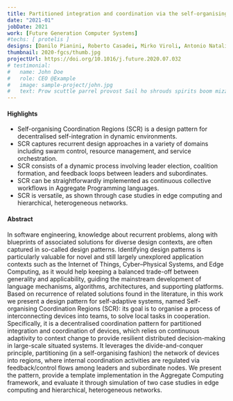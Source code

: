 ```yaml
---
title: Partitioned integration and coordination via the self-organising coordination regions pattern
date: "2021-01"
jobDate: 2021
work: [Future Generation Computer Systems]
#techs: [ protelis ]
designs: [Danilo Pianini, Roberto Casadei, Mirko Viroli, Antonio Natali]
thumbnail: 2020-fgcs/thumb.jpg
projectUrl: https://doi.org/10.1016/j.future.2020.07.032
# testimonial:
#   name: John Doe
#   role: CEO @Example
#   image: sample-project/john.jpg
#   text: Prow scuttle parrel provost Sail ho shrouds spirits boom mizzenmast yardarm. Pinnace holystone mizzenmast quarter crow's nest nipperkin
---
```


#### Highlights

* Self-organising Coordination Regions (SCR) is a design pattern for decentralised self-integration in dynamic environments.
* SCR captures recurrent design approaches in a variety of domains including swarm control, resource management, and service orchestration.
* SCR consists of a dynamic process involving leader election, coalition formation, and feedback loops between leaders and subordinates.
* SCR can be straightforwardly implemented as continuous collective workflows in Aggregate Programming languages.
* SCR is versatile, as shown through case studies in edge computing and hierarchical, heterogeneous networks.

#### Abstract

In software engineering, knowledge about recurrent problems, along with blueprints of associated solutions for diverse design contexts, are often captured in so-called design patterns. Identifying design patterns is particularly valuable for novel and still largely unexplored application contexts such as the Internet of Things, Cyber–Physical Systems, and Edge Computing, as it would help keeping a balanced trade-off between generality and applicability, guiding the mainstream development of language mechanisms, algorithms, architectures, and supporting platforms. Based on recurrence of related solutions found in the literature, in this work we present a design pattern for self-adaptive systems, named Self-organising Coordination Regions (SCR): its goal is to organise a process of interconnecting devices into teams, to solve local tasks in cooperation. Specifically, it is a decentralised coordination pattern for partitioned integration and coordination of devices, which relies on continuous adaptivity to context change to provide resilient distributed decision-making in large-scale situated systems. It leverages the divide-and-conquer principle, partitioning (in a self-organising fashion) the network of devices into regions, where internal coordination activities are regulated via feedback/control flows among leaders and subordinate nodes. We present the pattern, provide a template implementation in the Aggregate Computing framework, and evaluate it through simulation of two case studies in edge computing and hierarchical, heterogeneous networks.
